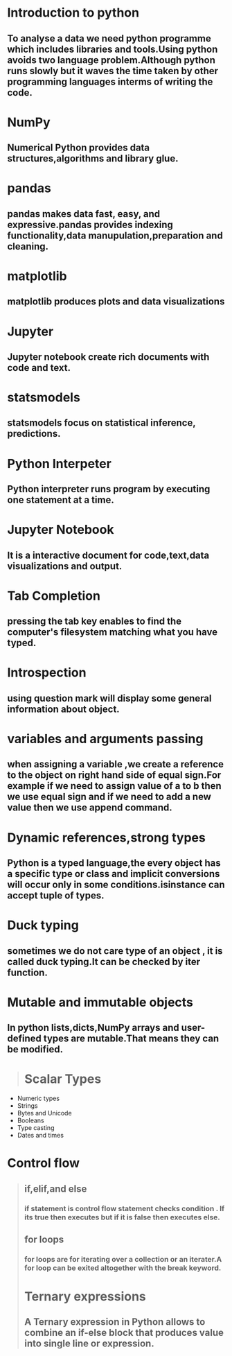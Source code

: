 # **Introduction to python**
## To analyse a data we need python programme which includes libraries and tools.Using python avoids two language problem.Although python runs slowly but it waves the time taken by other programming languages interms of writing the code.
# NumPy
## Numerical Python provides data structures,algorithms and  library glue.
>
# pandas
## pandas makes data fast, easy, and expressive.pandas provides indexing functionality,data manupulation,preparation and cleaning.
>
# matplotlib
## matplotlib produces plots and data visualizations
>
# Jupyter
## Jupyter notebook create rich documents with code and text.
>
# statsmodels
## statsmodels focus on statistical inference, predictions.
>
# Python Interpeter
## Python interpreter runs program by executing one statement at a time.
>
# Jupyter Notebook 
## It is a interactive document for code,text,data visualizations and output.
>
# Tab Completion
## pressing the tab key enables to find the computer's filesystem matching what you have typed.
>
# Introspection
## using question mark will display some general information about object.
>
# variables and arguments passing
## when assigning a variable ,we create a reference to the object on right hand side of equal sign.For example if we need to assign value of a to b then we use equal sign and if we need to add a new value then we use append command.
>
# Dynamic references,strong types
## Python is a typed language,the every object has a specific type or class and implicit conversions will occur only in some conditions.isinstance can accept tuple of types.
>
# Duck typing
## sometimes we do not care type of an object , it is called duck typing.It can be checked by iter function.
>
# Mutable and immutable objects
## In python lists,dicts,NumPy arrays and user-defined types are mutable.That means they can be modified.
>
> # Scalar Types
- Numeric types
- Strings
- Bytes and Unicode
- Booleans
- Type casting
- Dates and times
# Control flow
> ## if,elif,and else
> ### if statement is control flow statement checks condition . If its true then executes but if it is false then executes else.
> ## for loops
> ### for loops are for iterating over a collection or an iterater.A for loop can be exited altogether with the break keyword.
> # Ternary expressions
> ## A Ternary expression in Python allows to combine an if-else block that produces value into single line or expression.
